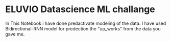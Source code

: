 # ELUVIO Datascience ML challange

In This Notebook i have done predactivate modeling of the data. I have used Bidirectional-RNN model for predection the "up_works" from the data you gave me.
